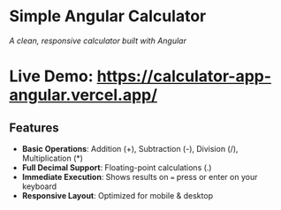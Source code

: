 # Simple Angular Calculator

*A clean, responsive calculator built with Angular*

# Live Demo: https://calculator-app-angular.vercel.app/

## Features
- **Basic Operations**: Addition (+), Subtraction (-), Division (/), Multiplication (*)
- **Full Decimal Support**: Floating-point calculations (.)
- **Immediate Execution**: Shows results on `=` press or enter on your keyboard
- **Responsive Layout**: Optimized for mobile & desktop
